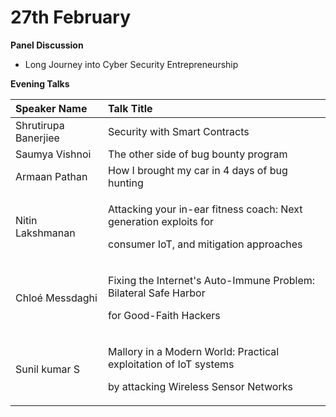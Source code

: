 # 27th February

**Panel Discussion**

* Long Journey into Cyber Security Entrepreneurship

 **Evening Talks**

<table>
  <thead>
    <tr>
      <th style="text-align:left">Speaker Name</th>
      <th style="text-align:left"><b>Talk Title</b>
      </th>
    </tr>
  </thead>
  <tbody>
    <tr>
      <td style="text-align:left">Shrutirupa Banerjiee</td>
      <td style="text-align:left">Security with Smart Contracts</td>
    </tr>
    <tr>
      <td style="text-align:left">Saumya Vishnoi</td>
      <td style="text-align:left">The other side of bug bounty program</td>
    </tr>
    <tr>
      <td style="text-align:left">Armaan Pathan</td>
      <td style="text-align:left">How I brought my car in 4 days of bug hunting</td>
    </tr>
    <tr>
      <td style="text-align:left">Nitin Lakshmanan</td>
      <td style="text-align:left">
        <p>Attacking your in-ear fitness coach: Next generation exploits for</p>
        <p>consumer IoT, and mitigation approaches</p>
      </td>
    </tr>
    <tr>
      <td style="text-align:left">Chloé Messdaghi</td>
      <td style="text-align:left">
        <p>Fixing the Internet's Auto-Immune Problem: Bilateral Safe Harbor</p>
        <p>for Good-Faith Hackers
          <br />
        </p>
      </td>
    </tr>
    <tr>
      <td style="text-align:left">Sunil kumar S</td>
      <td style="text-align:left">
        <p>Mallory in a Modern World: Practical exploitation of IoT systems</p>
        <p>by attacking Wireless Sensor Networks</p>
      </td>
    </tr>
  </tbody>
</table>